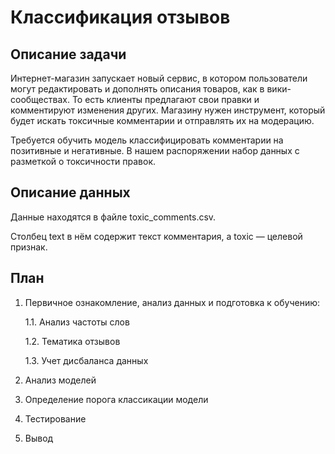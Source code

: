 # Классификация отзывов

## Описание задачи

Интернет-магазин запускает новый сервис, в котором пользователи могут редактировать и дополнять описания товаров, как в вики-сообществах. То есть клиенты предлагают свои правки и комментируют изменения других. Магазину нужен инструмент, который будет искать токсичные комментарии и отправлять их на модерацию.

Требуется обучить модель классифицировать комментарии на позитивные и негативные. В нашем распоряжении набор данных с разметкой о токсичности правок.

## Описание данных

Данные находятся в файле toxic_comments.csv.

Столбец text в нём содержит текст комментария, а toxic — целевой признак.

## План

1. Первичное ознакомление, анализ данных и подготовка к обучению:

     1.1. Анализ частоты слов

     1.2. Тематика отзывов

     1.3. Учет дисбаланса данных

2. Анализ моделей

3. Определение порога классикации модели

4. Тестирование

5. Вывод
